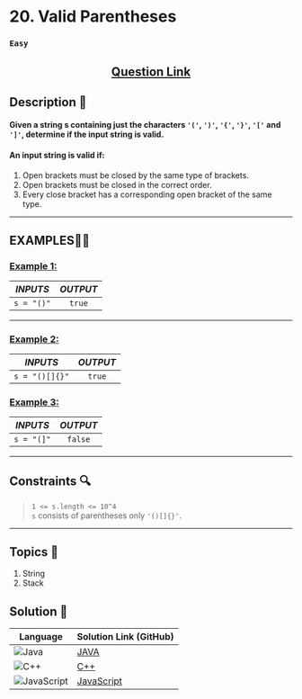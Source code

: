 # 20. Valid Parentheses

### `Easy`


<h2 align="center">
<a href="https://leetcode.com/problems/valid-parentheses/description/"><strong>Question Link</strong></a>
</h2>


## Description 📑

#### Given a string s containing just the characters `'('`, `')'`, `'{'`, `'}'`, `'['` and `']'`, determine if the input string is valid.

#### An input string is valid if:

1. Open brackets must be closed by the same type of brackets.
2. Open brackets must be closed in the correct order.
3. Every close bracket has a corresponding open bracket of the same type.

---

## **EXAMPLES**💫✨ </br>

<h3>

<ins>**Example 1**:</ins> </br>

| _INPUTS_ | _OUTPUT_ |
| :-----------: | :-----------: |
| `s = "()"` | `true` |

</h3>

___
<h3>

<ins>**Example 2**:</ins> </br>

| _INPUTS_ | _OUTPUT_ |
| :-----------: | :-----------: |
| `s = "()[]{}"` | `true` |

</h3>

<h3>

<ins>**Example 3**:</ins> </br>

| _INPUTS_ | _OUTPUT_ |
| :-----------: | :-----------: |
| `s = "(]"` | `false` |

</h3>

___

## Constraints 🔍

> `1 <= s.length <= 10^4`</br>
> `s` consists of parentheses only `'()[]{}'`.

___

## Topics 📝

1. String
2. Stack

## Solution 📃

|  Language   |  Solution Link (GitHub) |
| ------------- | ------------- |
|  ![Java](https://img.shields.io/badge/java-%23ED8B00.svg?style=flat&logo=openjdk&logoColor=white)  | [JAVA](https://github.com/Purnima47/Leetcode-Solutions/blob/main/%F0%9F%9F%A2%20Easy/20%20-%20Valid%20Parentheses/_20ValidParentheses.java) |
|  ![C++](https://img.shields.io/badge/c++-%2300599C.svg?style=plastic&logo=c%2B%2B&logoColor=white)  | [C++](https://github.com/Purnima47/Leetcode-Solutions/blob/main/%F0%9F%9F%A2%20Easy/20%20-%20Valid%20Parentheses/_20ValidParentheses.cpp)  |
|  ![JavaScript](https://img.shields.io/badge/javascript-%23323330.svg?style=flat&logo=javascript&logoColor=%23F7DF1E)  | [JavaScript](https://github.com/Purnima47/Leetcode-Solutions/blob/main/%F0%9F%9F%A2%20Easy/20%20-%20Valid%20Parentheses/_20ValidParentheses.js) |
